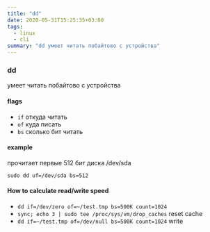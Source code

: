 ```yaml
---
title: "dd"
date: 2020-05-31T15:25:35+03:00
tags:
  - linux 
  - cli
summary: "dd умеет читать побайтово с устройства"
---
```

### dd
умеет читать побайтово с устройства

#### flags 
* `if` откуда читать
* `of` куда писать
* `bs` сколько бит читать

#### example 
прочитает первые 512 бит диска /dev/sda
```
sudo dd uf=/dev/sda bs=512
```

#### How to calculate read/write speed 
* `dd if=/dev/zero of=~/test.tmp bs=500K count=1024`
* `sync; echo 3 | sudo tee /proc/sys/vm/drop_caches` reset cache
* `dd if=~/test.tmp of=/dev/null bs=500K count=1024` write


